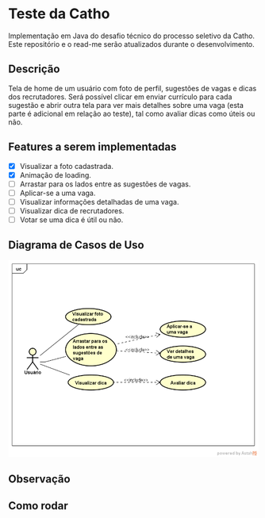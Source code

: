 # Teste da Catho
Implementação em Java do desafio técnico do processo seletivo da Catho. Este repositório e o read-me serão atualizados durante o desenvolvimento.

## Descrição
Tela de home de um usuário com foto de perfil, sugestões de vagas e dicas dos recrutadores. Será possível clicar em enviar currículo para cada sugestão e abrir outra tela para ver mais detalhes sobre uma vaga (esta parte é adicional em relação ao teste), tal como avaliar dicas como úteis ou não.

## Features a serem implementadas
- [X] Visualizar a foto cadastrada. 
- [X] Animação de loading. 
- [ ] Arrastar para os lados entre as sugestões de vagas.
- [ ] Aplicar-se a uma vaga.
- [ ] Visualizar informações detalhadas de uma vaga.
- [ ] Visualizar dica de recrutadores.
- [ ] Votar se uma dica é útil ou não.

## Diagrama de Casos de Uso
![Diagrama de Casos de Uso](/img/DiagramaTesteCatho.png)

## Observação

## Como rodar

